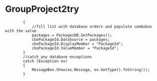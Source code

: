 # GroupProject2try
            {
                //fill list with database orders and populate combobox with the value
                packages = PackagesDB.GetPackages();
                cboPackageId.DataSource = packages;
                cboPackageId.DisplayMember = "PackageId";
                cboPackageId.ValueMember = "PackageId";
            }
            //catch any database exceptions
            catch (Exception ex)
            {
                MessageBox.Show(ex.Message, ex.GetType().ToString());
            }
